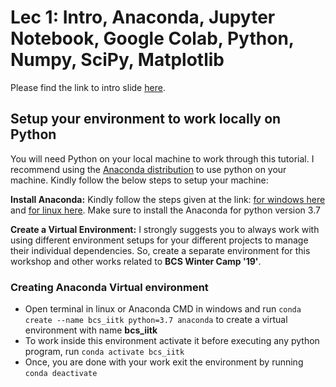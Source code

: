 # Lec 1: Intro, Anaconda, Jupyter Notebook, Google Colab, Python, Numpy, SciPy, Matplotlib

Please find the link to intro slide [here](https://docs.google.com/presentation/d/e/2PACX-1vSIq_h1cnvcRo5MTQi9Ron9t3p4HIFW8MwvX-WtpzOIbmtpUMzyHzwrvxsANdTpbvaxZADiX8NW51oW/pub?start=false&loop=false&delayms=3000).

## Setup your environment to work locally on Python

You will need Python on your local machine to work through this tutorial. I recommend using the [Anaconda distribution](https://www.anaconda.com/distribution/) to use python on your machine. Kindly follow the below steps to setup your machine:

**Install Anaconda:** Kindly follow the steps given at the link: [for windows here](https://docs.anaconda.com/anaconda/install/windows/) and [for linux here](https://docs.anaconda.com/anaconda/install/linux/). Make sure to install the Anaconda for python version 3.7

**Create a Virtual Environment:** I strongly suggests you to always work with using different environment setups for your different projects to manage their individual dependencies. So, create a separate environment for this workshop and other works related to **BCS Winter Camp '19'**.

### Creating Anaconda Virtual environment
* Open terminal in linux or Anaconda CMD in windows and run ```conda create --name bcs_iitk python=3.7 anaconda``` to create a virtual environment with name **bcs_iitk**
* To work inside this environment activate it before executing any python program, run ```conda activate bcs_iitk```
* Once, you are done with your work exit the environment by running ```conda deactivate```
